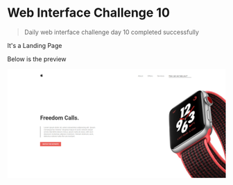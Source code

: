 # Web Interface Challenge 10

> Daily web interface challenge day 10 completed successfully

It's a Landing Page

Below is the preview

![Preview](./challenge.png "Landing Page")